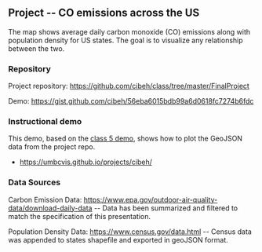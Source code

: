 ## Project -- CO emissions across the US

The map shows average daily carbon monoxide (CO) emissions along with population density for US states. The goal is to visualize any relationship between the two.

### Repository

Project repository: https://github.com/cibeh/class/tree/master/FinalProject

Demo: https://gist.github.com/cibeh/56eba6015bdb99a6d0618fc7274b6fdc

### Instructional demo

This demo, based on the [class 5 demo](https://umbcvis.github.io/classes/class-05), shows how to plot the GeoJSON data from the project repo.

*  https://umbcvis.github.io/projects/cibeh/

### Data Sources

Carbon Emission Data: https://www.epa.gov/outdoor-air-quality-data/download-daily-data -- Data has been summarized and filtered to match the specification of this presentation.

Population Density Data: https://www.census.gov/data.html -- Census data was appended to states shapefile and exported in geoJSON format.

